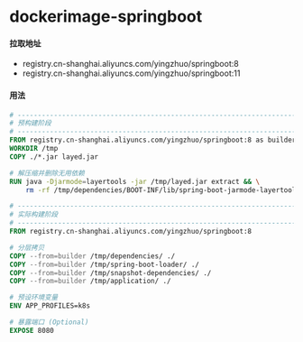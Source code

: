 # dockerimage-springboot

#### 拉取地址

* registry.cn-shanghai.aliyuncs.com/yingzhuo/springboot:8
* registry.cn-shanghai.aliyuncs.com/yingzhuo/springboot:11

#### 用法

```dockerfile
# ----------------------------------------------------------------------------------
# 预构建阶段
# ----------------------------------------------------------------------------------
FROM registry.cn-shanghai.aliyuncs.com/yingzhuo/springboot:8 as builder
WORKDIR /tmp
COPY ./*.jar layed.jar

# 解压缩并删除无用依赖
RUN java -Djarmode=layertools -jar /tmp/layed.jar extract && \
    rm -rf /tmp/dependencies/BOOT-INF/lib/spring-boot-jarmode-layertools-*.jar

# ----------------------------------------------------------------------------------
# 实际构建阶段
# ----------------------------------------------------------------------------------
FROM registry.cn-shanghai.aliyuncs.com/yingzhuo/springboot:8

# 分层拷贝
COPY --from=builder /tmp/dependencies/ ./
COPY --from=builder /tmp/spring-boot-loader/ ./
COPY --from=builder /tmp/snapshot-dependencies/ ./
COPY --from=builder /tmp/application/ ./

# 预设环境变量
ENV APP_PROFILES=k8s

# 暴露端口 (Optional)
EXPOSE 8080
```
